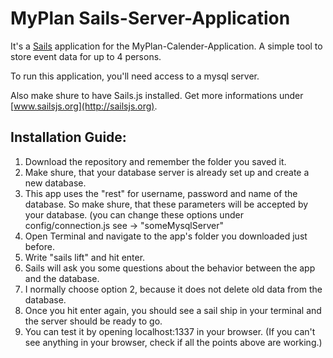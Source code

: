 # MyPlan Sails-Server-Application

It's a [Sails](http://sailsjs.org) application for the MyPlan-Calender-Application. A simple tool to store event data for up to 4 persons.

To run this application, you'll need access to a mysql server.

Also make shure to have Sails.js installed. Get more informations under [www.sailsjs.org](http://sailsjs.org).

## Installation Guide:

1. Download the repository and remember the folder you saved it.
2. Make shure, that your database server is already set up and create a new database.
3. This app uses the "rest" for username, password and name of the database. So make shure, that these parameters will be accepted by your database. (you can change these options under config/connection.js see -> "someMysqlServer"
4. Open Terminal and navigate to the app's folder you downloaded just before.
5. Write "sails lift" and hit enter.
6. Sails will ask you some questions about the behavior between the app and the database.
7. I normally choose option 2, because it does not delete old data from the database.
8. Once you hit enter again, you should see a sail ship in your terminal and the server should be ready to go.
9. You can test it by opening localhost:1337 in your browser. (If you can't see anything in your browser, check if all the points above are working.)
